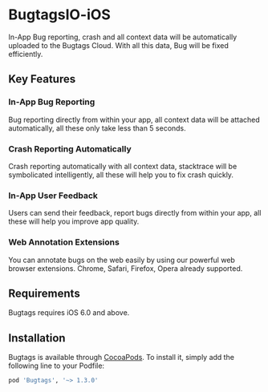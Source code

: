 # BugtagsIO-iOS

In-App Bug reporting, crash and all context data will be automatically uploaded to the Bugtags Cloud. With all this data, Bug will be fixed efficiently.

## Key Features

### In-App Bug Reporting

Bug reporting directly from within your app, all context data will be attached automatically, all these only take less than 5 seconds.

### Crash Reporting Automatically

Crash reporting automatically with all context data, stacktrace will be symbolicated intelligently, all these will help you to fix crash quickly.

### In-App User Feedback

Users can send their feedback, report bugs directly from within your app, all these will help you improve app quality.

### Web Annotation Extensions

You can annotate bugs on the web easily by using our powerful web browser extensions. Chrome, Safari, Firefox, Opera already supported.

## Requirements

Bugtags requires iOS 6.0 and above.

## Installation

Bugtags is available through [CocoaPods](http://cocoapods.org). To install
it, simply add the following line to your Podfile:

```ruby
pod 'Bugtags', '~> 1.3.0'
```